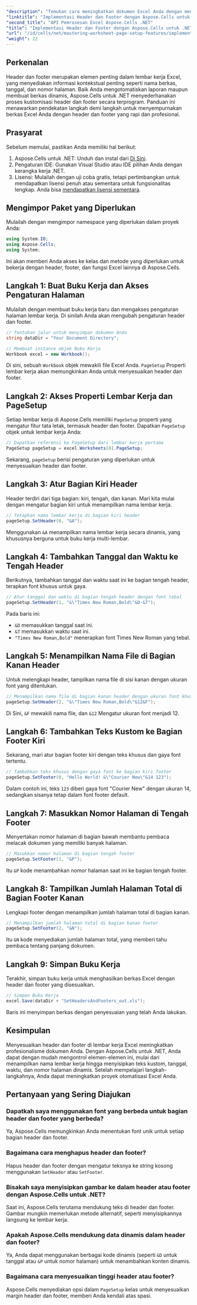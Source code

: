 ```yaml
---
"description": "Temukan cara meningkatkan dokumen Excel Anda dengan menyesuaikan header dan footer secara terprogram menggunakan Aspose.Cells untuk .NET. Panduan komprehensif ini memandu Anda melalui setiap langkah—mulai dari menyiapkan buku kerja hingga memasukkan nama lembar kerja secara dinamis."
"linktitle": "Implementasi Header dan Footer dengan Aspose.Cells untuk .NET"
"second_title": "API Pemrosesan Excel Aspose.Cells .NET"
"title": "Implementasi Header dan Footer dengan Aspose.Cells untuk .NET"
"url": "/id/cells/net/mastering-worksheet-page-setup-features/implement-header-footer/"
"weight": 22
---
```


## Perkenalan

Header dan footer merupakan elemen penting dalam lembar kerja Excel, yang menyediakan informasi kontekstual penting seperti nama berkas, tanggal, dan nomor halaman. Baik Anda mengotomatiskan laporan maupun membuat berkas dinamis, Aspose.Cells untuk .NET menyederhanakan proses kustomisasi header dan footer secara terprogram. Panduan ini menawarkan pendekatan langkah demi langkah untuk menyempurnakan berkas Excel Anda dengan header dan footer yang rapi dan profesional.

## Prasyarat

Sebelum memulai, pastikan Anda memiliki hal berikut:

1. Aspose.Cells untuk .NET: Unduh dan instal dari [Di Sini](https://releases.aspose.com/cells/net/).
2. Pengaturan IDE: Gunakan Visual Studio atau IDE pilihan Anda dengan kerangka kerja .NET.
3. Lisensi: Mulailah dengan uji coba gratis, tetapi pertimbangkan untuk mendapatkan lisensi penuh atau sementara untuk fungsionalitas lengkap. Anda bisa [mendapatkan lisensi sementara](https://purchase.aspose.com/temporary-license/).

## Mengimpor Paket yang Diperlukan

Mulailah dengan mengimpor namespace yang diperlukan dalam proyek Anda:

```csharp
using System.IO;
using Aspose.Cells;
using System;
```

Ini akan memberi Anda akses ke kelas dan metode yang diperlukan untuk bekerja dengan header, footer, dan fungsi Excel lainnya di Aspose.Cells.

## Langkah 1: Buat Buku Kerja dan Akses Pengaturan Halaman

Mulailah dengan membuat buku kerja baru dan mengakses pengaturan halaman lembar kerja. Di sinilah Anda akan mengubah pengaturan header dan footer.

```csharp
// Tentukan jalur untuk menyimpan dokumen Anda
string dataDir = "Your Document Directory";

// Membuat instance objek Buku Kerja
Workbook excel = new Workbook();
```

Di sini, sebuah `Workbook` objek mewakili file Excel Anda. `PageSetup` Properti lembar kerja akan memungkinkan Anda untuk menyesuaikan header dan footer.

## Langkah 2: Akses Properti Lembar Kerja dan PageSetup

Setiap lembar kerja di Aspose.Cells memiliki `PageSetup` properti yang mengatur fitur tata letak, termasuk header dan footer. Dapatkan `PageSetup` objek untuk lembar kerja Anda:

```csharp
// Dapatkan referensi ke PageSetup dari lembar kerja pertama
PageSetup pageSetup = excel.Worksheets[0].PageSetup;
```

Sekarang, `pageSetup` berisi pengaturan yang diperlukan untuk menyesuaikan header dan footer.

## Langkah 3: Atur Bagian Kiri Header

Header terdiri dari tiga bagian: kiri, tengah, dan kanan. Mari kita mulai dengan mengatur bagian kiri untuk menampilkan nama lembar kerja.

```csharp
// Tetapkan nama lembar kerja di bagian kiri header
pageSetup.SetHeader(0, "&A");
```

Menggunakan `&A` menampilkan nama lembar kerja secara dinamis, yang khususnya berguna untuk buku kerja multi-lembar.

## Langkah 4: Tambahkan Tanggal dan Waktu ke Tengah Header

Berikutnya, tambahkan tanggal dan waktu saat ini ke bagian tengah header, terapkan font khusus untuk gaya.

```csharp
// Atur tanggal dan waktu di bagian tengah header dengan font tebal
pageSetup.SetHeader(1, "&\"Times New Roman,Bold\"&D-&T");
```

Pada baris ini:
- `&D` memasukkan tanggal saat ini.
- `&T` memasukkan waktu saat ini.
- `"Times New Roman,Bold"` menerapkan font Times New Roman yang tebal.

## Langkah 5: Menampilkan Nama File di Bagian Kanan Header

Untuk melengkapi header, tampilkan nama file di sisi kanan dengan ukuran font yang ditentukan.

```csharp
// Menampilkan nama file di bagian kanan header dengan ukuran font khusus
pageSetup.SetHeader(2, "&\"Times New Roman,Bold\"&12&F");
```

Di Sini, `&F` mewakili nama file, dan `&12` Mengatur ukuran font menjadi 12.

## Langkah 6: Tambahkan Teks Kustom ke Bagian Footer Kiri

Sekarang, mari atur bagian footer kiri dengan teks khusus dan gaya font tertentu.

```csharp
// Tambahkan teks khusus dengan gaya font ke bagian kiri footer
pageSetup.SetFooter(0, "Hello World! &\"Courier New\"&14 123");
```

Dalam contoh ini, teks `123` diberi gaya font "Courier New" dengan ukuran 14, sedangkan sisanya tetap dalam font footer default.

## Langkah 7: Masukkan Nomor Halaman di Tengah Footer

Menyertakan nomor halaman di bagian bawah membantu pembaca melacak dokumen yang memiliki banyak halaman.

```csharp
// Masukkan nomor halaman di bagian tengah footer
pageSetup.SetFooter(1, "&P");
```

Itu `&P` kode menambahkan nomor halaman saat ini ke bagian tengah footer.

## Langkah 8: Tampilkan Jumlah Halaman Total di Bagian Footer Kanan

Lengkapi footer dengan menampilkan jumlah halaman total di bagian kanan.

```csharp
// Menampilkan jumlah halaman total di bagian kanan footer
pageSetup.SetFooter(2, "&N");
```

Itu `&N` kode menyediakan jumlah halaman total, yang memberi tahu pembaca tentang panjang dokumen.

## Langkah 9: Simpan Buku Kerja

Terakhir, simpan buku kerja untuk menghasilkan berkas Excel dengan header dan footer yang disesuaikan.

```csharp
// Simpan Buku Kerja
excel.Save(dataDir + "SetHeadersAndFooters_out.xls");
```

Baris ini menyimpan berkas dengan penyesuaian yang telah Anda lakukan.

## Kesimpulan

Menyesuaikan header dan footer di lembar kerja Excel meningkatkan profesionalisme dokumen Anda. Dengan Aspose.Cells untuk .NET, Anda dapat dengan mudah mengontrol elemen-elemen ini, mulai dari menampilkan nama lembar kerja hingga menyisipkan teks kustom, tanggal, waktu, dan nomor halaman dinamis. Setelah mempelajari langkah-langkahnya, Anda dapat meningkatkan proyek otomatisasi Excel Anda.

## Pertanyaan yang Sering Diajukan

### Dapatkah saya menggunakan font yang berbeda untuk bagian header dan footer yang berbeda?
Ya, Aspose.Cells memungkinkan Anda menentukan font unik untuk setiap bagian header dan footer.

### Bagaimana cara menghapus header dan footer?
Hapus header dan footer dengan mengatur teksnya ke string kosong menggunakan `SetHeader` atau `SetFooter`.

### Bisakah saya menyisipkan gambar ke dalam header atau footer dengan Aspose.Cells untuk .NET?
Saat ini, Aspose.Cells terutama mendukung teks di header dan footer. Gambar mungkin memerlukan metode alternatif, seperti menyisipkannya langsung ke lembar kerja.

### Apakah Aspose.Cells mendukung data dinamis dalam header dan footer?  
Ya, Anda dapat menggunakan berbagai kode dinamis (seperti `&D` untuk tanggal atau `&P` untuk nomor halaman) untuk menambahkan konten dinamis.

### Bagaimana cara menyesuaikan tinggi header atau footer?  
Aspose.Cells menyediakan opsi dalam `PageSetup` kelas untuk menyesuaikan margin header dan footer, memberi Anda kendali atas spasi.